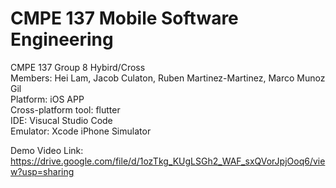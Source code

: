 # CMPE 137 Mobile Software Engineering
CMPE 137 Group 8 Hybird/Cross <br>
Members: Hei Lam, Jacob Culaton, Ruben Martinez-Martinez, Marco Munoz Gil<br>
Platform: iOS APP<br>
Cross-platform tool: flutter<br>
IDE: Visucal Studio Code<br>
Emulator: Xcode iPhone Simulator<br>

Demo Video Link: https://drive.google.com/file/d/1ozTkg_KUgLSGh2_WAF_sxQVorJpjOoq6/view?usp=sharing
